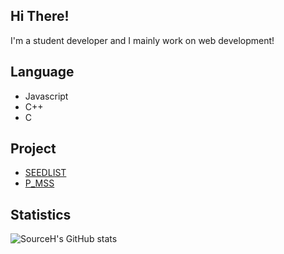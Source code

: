 ## Hi There!

I'm a student developer and I mainly work on web development!

## Language

- Javascript
- C++
- C

## Project

- [SEEDLIST](https://seedlist.kr)
- [P_MSS](https://seedlist.kr)

## Statistics

![SourceH's GitHub stats](https://github-readme-stats.vercel.app/api?username=SourceH0325&show_icons=true&theme=github_dark)
